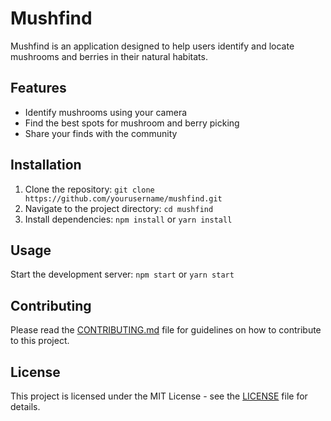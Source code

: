 # Mushfind

Mushfind is an application designed to help users identify and locate mushrooms and berries in their natural habitats.

## Features
- Identify mushrooms using your camera
- Find the best spots for mushroom and berry picking
- Share your finds with the community

## Installation
1. Clone the repository: `git clone https://github.com/yourusername/mushfind.git`
2. Navigate to the project directory: `cd mushfind`
3. Install dependencies: `npm install` or `yarn install`

## Usage
Start the development server: `npm start` or `yarn start`

## Contributing
Please read the [CONTRIBUTING.md](CONTRIBUTING.md) file for guidelines on how to contribute to this project.

## License
This project is licensed under the MIT License - see the [LICENSE](LICENSE) file for details.
